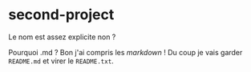 second-project
==============

Le nom est assez explicite non ?

Pourquoi .md ?
Bon j'ai compris les *markdown* ! Du coup je vais garder `README.md` et virer le `README.txt`.

